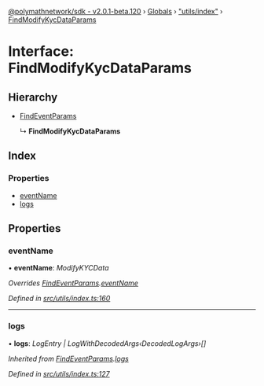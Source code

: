 [@polymathnetwork/sdk - v2.0.1-beta.120](../README.md) › [Globals](../globals.md) › ["utils/index"](../modules/_utils_index_.md) › [FindModifyKycDataParams](_utils_index_.findmodifykycdataparams.md)

# Interface: FindModifyKycDataParams

## Hierarchy

- [FindEventParams](_utils_index_.findeventparams.md)

  ↳ **FindModifyKycDataParams**

## Index

### Properties

- [eventName](_utils_index_.findmodifykycdataparams.md#eventname)
- [logs](_utils_index_.findmodifykycdataparams.md#logs)

## Properties

### eventName

• **eventName**: _ModifyKYCData_

_Overrides [FindEventParams](_utils_index_.findeventparams.md).[eventName](_utils_index_.findeventparams.md#eventname)_

_Defined in [src/utils/index.ts:160](https://github.com/PolymathNetwork/polymath-sdk/blob/1da5bc5/src/utils/index.ts#L160)_

---

### logs

• **logs**: _LogEntry | LogWithDecodedArgs‹DecodedLogArgs›[]_

_Inherited from [FindEventParams](_utils_index_.findeventparams.md).[logs](_utils_index_.findeventparams.md#logs)_

_Defined in [src/utils/index.ts:127](https://github.com/PolymathNetwork/polymath-sdk/blob/1da5bc5/src/utils/index.ts#L127)_
